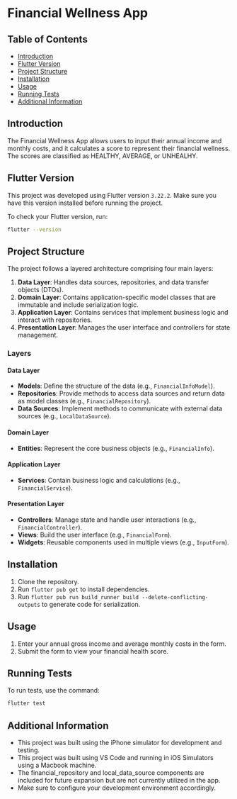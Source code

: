 # Financial Wellness App

## Table of Contents

- [Introduction](#introduction)
- [Flutter Version](#flutter-version)
- [Project Structure](#project-structure)
- [Installation](#installation)
- [Usage](#usage)
- [Running Tests](#running-tests)
- [Additional Information](#additional-information)

## Introduction

The Financial Wellness App allows users to input their annual income and monthly costs, and it calculates a score to represent their financial wellness. The scores are classified as HEALTHY, AVERAGE, or UNHEALHY.

## Flutter Version

This project was developed using Flutter version `3.22.2`. Make sure you have this version installed before running the project.

To check your Flutter version, run:

```sh
flutter --version
```

## Project Structure

The project follows a layered architecture comprising four main layers:

1. **Data Layer**: Handles data sources, repositories, and data transfer objects (DTOs).
2. **Domain Layer**: Contains application-specific model classes that are immutable and include serialization logic.
3. **Application Layer**: Contains services that implement business logic and interact with repositories.
4. **Presentation Layer**: Manages the user interface and controllers for state management.

### Layers

#### Data Layer

- **Models**: Define the structure of the data (e.g., `FinancialInfoModel`).
- **Repositories**: Provide methods to access data sources and return data as model classes (e.g., `FinancialRepository`).
- **Data Sources**: Implement methods to communicate with external data sources (e.g., `LocalDataSource`).

#### Domain Layer

- **Entities**: Represent the core business objects (e.g., `FinancialInfo`).

#### Application Layer

- **Services**: Contain business logic and calculations (e.g., `FinancialService`).

#### Presentation Layer

- **Controllers**: Manage state and handle user interactions (e.g., `FinancialController`).
- **Views**: Build the user interface (e.g., `FinancialForm`).
- **Widgets**: Reusable components used in multiple views (e.g., `InputForm`).

## Installation

1. Clone the repository.
2. Run `flutter pub get` to install dependencies.
3. Run `flutter pub run build_runner build --delete-conflicting-outputs` to generate code for serialization.

## Usage

1. Enter your annual gross income and average monthly costs in the form.
2. Submit the form to view your financial health score.

## Running Tests

To run tests, use the command:

```bash
flutter test
```

## Additional Information

- This project was built using the iPhone simulator for development and testing.
- This project was built using VS Code and running in iOS Simulators using a Macbook machine.
- The financial_repository and local_data_source components are included for future expansion but are not currently utilized in the app.
- Make sure to configure your development environment accordingly.
